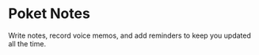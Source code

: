 # Poket Notes

Write notes, record voice memos, and add reminders to keep you updated all the time.
